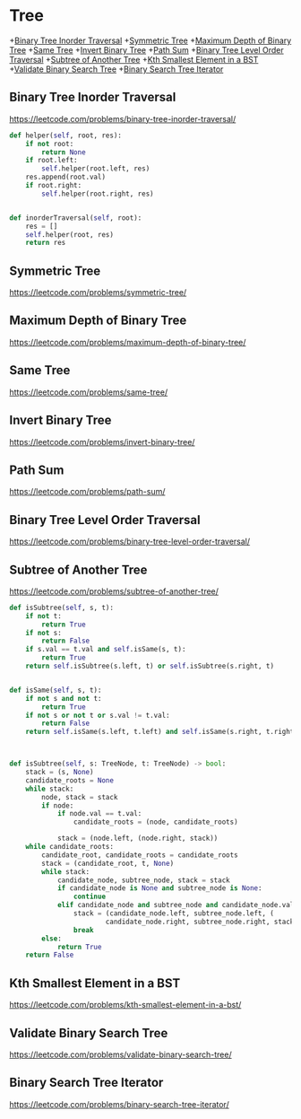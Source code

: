 # Tree

+[Binary Tree Inorder Traversal](#binary-tree-inorder-traversal)
+[Symmetric Tree](#symmetric-tree)
+[Maximum Depth of Binary Tree](#maximum-depth-of-binary-tree)
+[Same Tree](#same-tree)
+[Invert Binary Tree](#invert-binary-tree)
+[Path Sum](#path-sum)
+[Binary Tree Level Order Traversal](#binary-tree-level-order-traversal)
+[Subtree of Another Tree](#subtree-of-another-tree)
+[Kth Smallest Element in a BST](#kth-smallest-element-in-a-bst)
+[Validate Binary Search Tree](#validate-binary-search-tree)
+[Binary Search Tree Iterator](#binary-search-tree-iterator)

## Binary Tree Inorder Traversal

https://leetcode.com/problems/binary-tree-inorder-traversal/

```python
def helper(self, root, res):
    if not root:
        return None
    if root.left:
        self.helper(root.left, res)
    res.append(root.val)
    if root.right:
        self.helper(root.right, res)


def inorderTraversal(self, root):
    res = []
    self.helper(root, res)
    return res

```

## Symmetric Tree

https://leetcode.com/problems/symmetric-tree/

## Maximum Depth of Binary Tree

https://leetcode.com/problems/maximum-depth-of-binary-tree/

## Same Tree

https://leetcode.com/problems/same-tree/



## Invert Binary Tree
https://leetcode.com/problems/invert-binary-tree/

## Path Sum

https://leetcode.com/problems/path-sum/

## Binary Tree Level Order Traversal

https://leetcode.com/problems/binary-tree-level-order-traversal/

## Subtree of Another Tree

https://leetcode.com/problems/subtree-of-another-tree/

```python
def isSubtree(self, s, t):
    if not t:
        return True
    if not s:
        return False
    if s.val == t.val and self.isSame(s, t):
        return True
    return self.isSubtree(s.left, t) or self.isSubtree(s.right, t)


def isSame(self, s, t):
    if not s and not t:
        return True
    if not s or not t or s.val != t.val:
        return False
    return self.isSame(s.left, t.left) and self.isSame(s.right, t.right)



def isSubtree(self, s: TreeNode, t: TreeNode) -> bool:
    stack = (s, None)
    candidate_roots = None
    while stack:
        node, stack = stack
        if node:
            if node.val == t.val:
                candidate_roots = (node, candidate_roots)

            stack = (node.left, (node.right, stack))
    while candidate_roots:
        candidate_root, candidate_roots = candidate_roots
        stack = (candidate_root, t, None)
        while stack:
            candidate_node, subtree_node, stack = stack
            if candidate_node is None and subtree_node is None:
                continue
            elif candidate_node and subtree_node and candidate_node.val == subtree_node.val:
                stack = (candidate_node.left, subtree_node.left, (
                        candidate_node.right, subtree_node.right, stack))
                break
        else:
            return True
    return False

```

## Kth Smallest Element in a BST

https://leetcode.com/problems/kth-smallest-element-in-a-bst/

## Validate Binary Search Tree

https://leetcode.com/problems/validate-binary-search-tree/

## Binary Search Tree Iterator

https://leetcode.com/problems/binary-search-tree-iterator/
